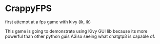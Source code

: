 # CrappyFPS
first attempt at a fps game with kivy (ik, ik)


This game is going to demonstrate using Kivy GUI lib because its more powerful than other python guis
A3lso seeing what chatgtp3 is capable of.
